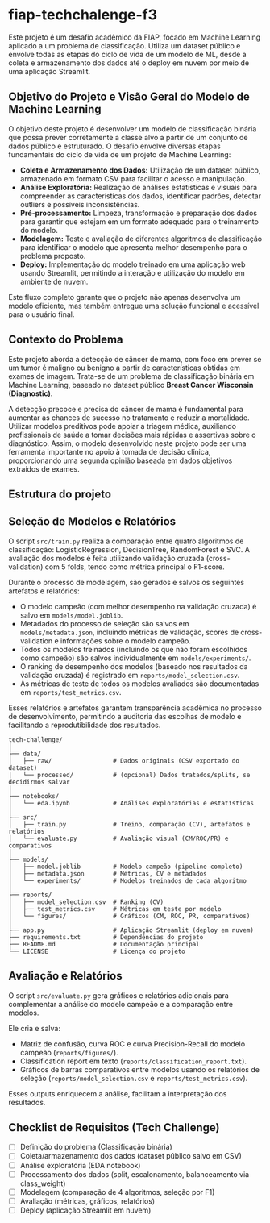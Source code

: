 # fiap-techchalenge-f3

Este projeto é um desafio acadêmico da FIAP, focado em Machine Learning aplicado a um problema de classificação. Utiliza um dataset público e envolve todas as etapas do ciclo de vida de um modelo de ML, desde a coleta e armazenamento dos dados até o deploy em nuvem por meio de uma aplicação Streamlit.

## Objetivo do Projeto e Visão Geral do Modelo de Machine Learning

O objetivo deste projeto é desenvolver um modelo de classificação binária que possa prever corretamente a classe alvo a partir de um conjunto de dados público e estruturado. O desafio envolve diversas etapas fundamentais do ciclo de vida de um projeto de Machine Learning:

- **Coleta e Armazenamento dos Dados:** Utilização de um dataset público, armazenado em formato CSV para facilitar o acesso e manipulação.
- **Análise Exploratória:** Realização de análises estatísticas e visuais para compreender as características dos dados, identificar padrões, detectar outliers e possíveis inconsistências.
- **Pré-processamento:** Limpeza, transformação e preparação dos dados para garantir que estejam em um formato adequado para o treinamento do modelo.
- **Modelagem:** Teste e avaliação de diferentes algoritmos de classificação para identificar o modelo que apresenta melhor desempenho para o problema proposto.
- **Deploy:** Implementação do modelo treinado em uma aplicação web usando Streamlit, permitindo a interação e utilização do modelo em ambiente de nuvem.


Este fluxo completo garante que o projeto não apenas desenvolva um modelo eficiente, mas também entregue uma solução funcional e acessível para o usuário final.

## Contexto do Problema

Este projeto aborda a detecção de câncer de mama, com foco em prever se um tumor é maligno ou benigno a partir de características obtidas em exames de imagem. Trata-se de um problema de classificação binária em Machine Learning, baseado no dataset público **Breast Cancer Wisconsin (Diagnostic)**.

A detecção precoce e precisa do câncer de mama é fundamental para aumentar as chances de sucesso no tratamento e reduzir a mortalidade. Utilizar modelos preditivos pode apoiar a triagem médica, auxiliando profissionais de saúde a tomar decisões mais rápidas e assertivas sobre o diagnóstico. Assim, o modelo desenvolvido neste projeto pode ser uma ferramenta importante no apoio à tomada de decisão clínica, proporcionando uma segunda opinião baseada em dados objetivos extraídos de exames.

## Estrutura do projeto

## Seleção de Modelos e Relatórios

O script `src/train.py` realiza a comparação entre quatro algoritmos de classificação: LogisticRegression, DecisionTree, RandomForest e SVC. A avaliação dos modelos é feita utilizando validação cruzada (cross-validation) com 5 folds, tendo como métrica principal o F1-score.

Durante o processo de modelagem, são gerados e salvos os seguintes artefatos e relatórios:

- O modelo campeão (com melhor desempenho na validação cruzada) é salvo em `models/model.joblib`.
- Metadados do processo de seleção são salvos em `models/metadata.json`, incluindo métricas de validação, scores de cross-validation e informações sobre o modelo campeão.
- Todos os modelos treinados (incluindo os que não foram escolhidos como campeão) são salvos individualmente em `models/experiments/`.
- O ranking de desempenho dos modelos (baseado nos resultados da validação cruzada) é registrado em `reports/model_selection.csv`.
- As métricas de teste de todos os modelos avaliados são documentadas em `reports/test_metrics.csv`.

Esses relatórios e artefatos garantem transparência acadêmica no processo de desenvolvimento, permitindo a auditoria das escolhas de modelo e facilitando a reprodutibilidade dos resultados.

```
tech-challenge/
│
├── data/
│   ├── raw/                 # Dados originais (CSV exportado do dataset)
│   └── processed/           # (opcional) Dados tratados/splits, se decidirmos salvar
│
├── notebooks/
│   └── eda.ipynb            # Análises exploratórias e estatísticas
│
├── src/
│   ├── train.py             # Treino, comparação (CV), artefatos e relatórios
│   └── evaluate.py          # Avaliação visual (CM/ROC/PR) e comparativos
│
├── models/
│   ├── model.joblib         # Modelo campeão (pipeline completo)
│   ├── metadata.json        # Métricas, CV e metadados
│   └── experiments/         # Modelos treinados de cada algoritmo
│
├── reports/
│   ├── model_selection.csv  # Ranking (CV)
│   ├── test_metrics.csv     # Métricas em teste por modelo
│   └── figures/             # Gráficos (CM, ROC, PR, comparativos)
│
├── app.py                   # Aplicação Streamlit (deploy em nuvem)
├── requirements.txt         # Dependências do projeto
├── README.md                # Documentação principal
└── LICENSE                  # Licença do projeto
```

## Avaliação e Relatórios

O script `src/evaluate.py` gera gráficos e relatórios adicionais para complementar a análise do modelo campeão e a comparação entre modelos.

Ele cria e salva:

- Matriz de confusão, curva ROC e curva Precision-Recall do modelo campeão (`reports/figures/`).
- Classification report em texto (`reports/classification_report.txt`).
- Gráficos de barras comparativos entre modelos usando os relatórios de seleção (`reports/model_selection.csv` e `reports/test_metrics.csv`).

Esses outputs enriquecem a análise, facilitam a interpretação dos resultados.

## Checklist de Requisitos (Tech Challenge)

- [ ] Definição do problema (Classificação binária)
- [ ] Coleta/armazenamento dos dados (dataset público salvo em CSV)
- [ ] Análise exploratória (EDA notebook)
- [ ] Processamento dos dados (split, escalonamento, balanceamento via class_weight)
- [ ] Modelagem (comparação de 4 algoritmos, seleção por F1)
- [ ] Avaliação (métricas, gráficos, relatórios)
- [ ] Deploy (aplicação Streamlit em nuvem)